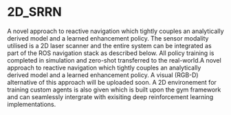 # 2D_SRRN
A novel approach to reactive navigation which tightly couples an analytically derived model and a learned enhancement policy. The sensor modality utilised is a 2D laser scanner and the entire system can be integrated as part of the ROS navigation stack as described below. All policy training is completed in simulation and zero-shot transferred to the real-world.A novel approach to reactive navigation which tightly couples an analytically derived model and a learned enhancement policy. A visual (RGB-D) alternative of this approach will be uploaded soon. A 2D environement for training custom agents is also given which is built upon the gym framework and can seamlessly intergrate with exisiting deep reinforcement learning implementations.
